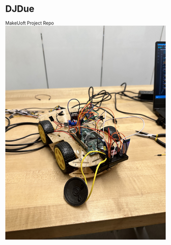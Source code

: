 # DJDue
MakeUoft Project Repo
![alt text](https://github.com/Sunil260/JesterBot/blob/main/jesterBot.jpg?raw=true)
